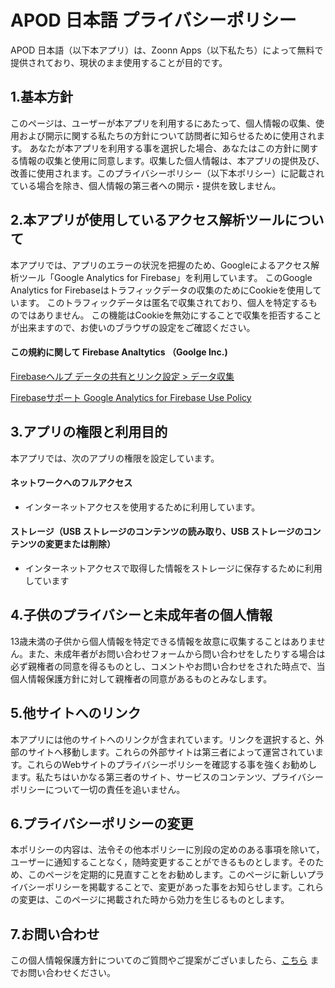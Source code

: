 # APOD 日本語 プライバシーポリシー
APOD 日本語（以下本アプリ）は、Zoonn Apps（以下私たち）によって無料で提供されており、現状のまま使用することが目的です。

## 1.基本方針
このページは、ユーザーが本アプリを利用するにあたって、個人情報の収集、使用および開示に関する私たちの方針について訪問者に知らせるために使用されます。
あなたが本アプリを利用する事を選択した場合、あなたはこの方針に関する情報の収集と使用に同意します。収集した個人情報は、本アプリの提供及び、改善に使用されます。このプライバシーポリシー（以下本ポリシー）に記載されている場合を除き、個人情報の第三者への開示・提供を致しません。

## 2.本アプリが使用しているアクセス解析ツールについて
本アプリでは、アプリのエラーの状況を把握のため、Googleによるアクセス解析ツール「Google Analytics for Firebase」を利用しています。
このGoogle Analytics for Firebaseはトラフィックデータの収集のためにCookieを使用しています。
このトラフィックデータは匿名で収集されており、個人を特定するものではありません。
この機能はCookieを無効にすることで収集を拒否することが出来ますので、お使いのブラウザの設定をご確認ください。

#### この規約に関して Firebase Analtytics （Goolge Inc.) 
[Firebaseヘルプ データの共有とリンク設定 > データ収集](https://support.google.com/firebase/answer/6318039?hl=ja)

[Firebaseサポート Google Analytics for Firebase Use Policy](https://firebase.google.com/policies/analytics/?hl=ja)
	
## 3.アプリの権限と利用目的
本アプリでは、次のアプリの権限を設定しています。

####  ネットワークへのフルアクセス
- インターネットアクセスを使用するために利用しています。

####  ストレージ（USB ストレージのコンテンツの読み取り、USB ストレージのコンテンツの変更または削除）
- インターネットアクセスで取得した情報をストレージに保存するために利用しています

## 4.子供のプライバシーと未成年者の個人情報
13歳未満の子供から個人情報を特定できる情報を故意に収集することはありません。また、未成年者がお問い合わせフォームから問い合わせをしたりする場合は必ず親権者の同意を得るものとし、コメントやお問い合わせをされた時点で、当個人情報保護方針に対して親権者の同意があるものとみなします。

## 5.他サイトへのリンク
本アプリには他のサイトへのリンクが含まれています。リンクを選択すると、外部のサイトへ移動します。これらの外部サイトは第三者によって運営されています。これらのWebサイトのプライバシーポリシーを確認する事を強くお勧めします。私たちはいかなる第三者のサイト、サービスのコンテンツ、プライバシーポリシーについて一切の責任を追いません。

## 6.プライバシーポリシーの変更
本ポリシーの内容は、法令その他本ポリシーに別段の定めのある事項を除いて，ユーザーに通知することなく，随時変更することができるものとします。そのため、このページを定期的に見直すことをお勧めします。このページに新しいプライバシーポリシーを掲載することで、変更があった事をお知らせします。これらの変更は、このページに掲載された時から効力を生じるものとします。

## 7.お問い合わせ
この個人情報保護方針についてのご質問やご提案がございましたら、[こちら](mailto:zoonnapps@gmail.com) までお問い合わせください。

